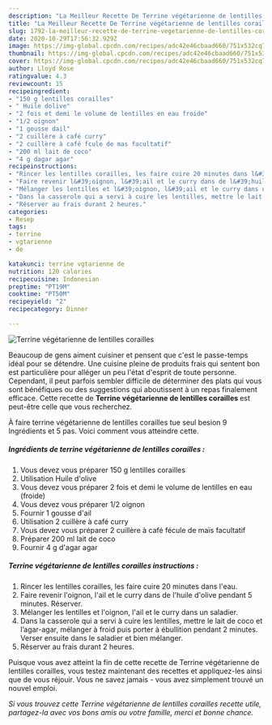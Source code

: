 ```yaml
---
description: "La Meilleur Recette De Terrine végétarienne de lentilles corailles"
title: "La Meilleur Recette De Terrine végétarienne de lentilles corailles"
slug: 1792-la-meilleur-recette-de-terrine-vegetarienne-de-lentilles-corailles
date: 2020-10-29T17:56:32.929Z
image: https://img-global.cpcdn.com/recipes/adc42e46cbaad660/751x532cq70/terrine-vegetarienne-de-lentilles-corailles-photo-principale-de-la-recette.jpg
thumbnail: https://img-global.cpcdn.com/recipes/adc42e46cbaad660/751x532cq70/terrine-vegetarienne-de-lentilles-corailles-photo-principale-de-la-recette.jpg
cover: https://img-global.cpcdn.com/recipes/adc42e46cbaad660/751x532cq70/terrine-vegetarienne-de-lentilles-corailles-photo-principale-de-la-recette.jpg
author: Lloyd Rose
ratingvalue: 4.3
reviewcount: 15
recipeingredient:
- "150 g lentilles corailles"
- " Huile dolive"
- "2 fois et demi le volume de lentilles en eau froide"
- "1/2 oignon"
- "1 gousse dail"
- "2 cuillère à café curry"
- "2 cuillère à café fcule de mas facultatif"
- "200 ml lait de coco"
- "4 g dagar agar"
recipeinstructions:
- "Rincer les lentilles corailles, les faire cuire 20 minutes dans l&#39;eau."
- "Faire revenir l&#39;oignon, l&#39;ail et le curry dans de l&#39;huile d&#39;olive pendant 5 minutes. Réserver."
- "Mélanger les lentilles et l&#39;oignon, l&#39;ail et le curry dans un saladier."
- "Dans la casserole qui a servi à cuire les lentilles, mettre le lait de coco et l’agar-agar, mélanger à froid puis porter à ébullition pendant 2 minutes. Verser ensuite dans le saladier et bien mélanger."
- "Réserver au frais durant 2 heures."
categories:
- Resep
tags:
- terrine
- vgtarienne
- de

katakunci: terrine vgtarienne de 
nutrition: 120 calories
recipecuisine: Indonesian
preptime: "PT19M"
cooktime: "PT50M"
recipeyield: "2"
recipecategory: Dinner

---
```



![Terrine végétarienne de lentilles corailles](https://img-global.cpcdn.com/recipes/adc42e46cbaad660/751x532cq70/terrine-vegetarienne-de-lentilles-corailles-photo-principale-de-la-recette.jpg)

Beaucoup de gens aiment cuisiner et pensent que c'est le passe-temps idéal pour se détendre. Une cuisine pleine de produits frais qui sentent bon est particulière pour alléger un peu l'état d'esprit de toute personne. Cependant, il peut parfois sembler difficile de déterminer des plats qui vous sont bénéfiques ou des suggestions qui aboutissent à un repas finalement efficace. Cette recette de <strong> Terrine végétarienne de lentilles corailles </strong> est peut-être celle que vous recherchez.

<!--inarticleads1-->

À faire terrine végétarienne de lentilles corailles tue seul besion 9 Ingrédients et 5 pas. Voici comment vous atteindre cette.

##### Ingrédients de terrine végétarienne de lentilles corailles :

1. Vous devez vous préparer 150 g lentilles corailles
1. Utilisation  Huile d&#39;olive
1. Vous devez vous préparer 2 fois et demi le volume de lentilles en eau (froide)
1. Vous devez vous préparer 1/2 oignon
1. Fournir 1 gousse d&#39;ail
1. Utilisation 2 cuillère à café curry
1. Vous devez vous préparer 2 cuillère à café fécule de maïs facultatif
1. Préparer 200 ml lait de coco
1. Fournir 4 g d&#39;agar agar




<!--inarticleads2-->

##### Terrine végétarienne de lentilles corailles instructions :

1. Rincer les lentilles corailles, les faire cuire 20 minutes dans l&#39;eau.
1. Faire revenir l&#39;oignon, l&#39;ail et le curry dans de l&#39;huile d&#39;olive pendant 5 minutes. Réserver.
1. Mélanger les lentilles et l&#39;oignon, l&#39;ail et le curry dans un saladier.
1. Dans la casserole qui a servi à cuire les lentilles, mettre le lait de coco et l’agar-agar, mélanger à froid puis porter à ébullition pendant 2 minutes. Verser ensuite dans le saladier et bien mélanger.
1. Réserver au frais durant 2 heures.




<!--inarticleads1-->

<p>
Puisque vous avez atteint la fin de cette recette de Terrine végétarienne de lentilles corailles, vous testez maintenant des recettes et appliquez-les ainsi que de vous réjouir. Vous ne savez jamais - vous avez simplement trouvé un nouvel emploi.
</p>

<p>
<i>Si vous trouvez cette Terrine végétarienne de lentilles corailles recette utile, partagez-la avec vos bons amis ou votre famille, merci et bonne chance.</i>
</p>

